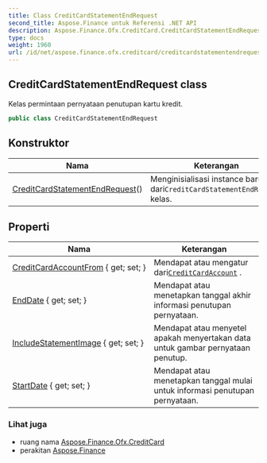 ```yaml
---
title: Class CreditCardStatementEndRequest
second_title: Aspose.Finance untuk Referensi .NET API
description: Aspose.Finance.Ofx.CreditCard.CreditCardStatementEndRequest kelas. Kelas permintaan pernyataan penutupan kartu kredit.
type: docs
weight: 1960
url: /id/net/aspose.finance.ofx.creditcard/creditcardstatementendrequest/
---
```

## CreditCardStatementEndRequest class

Kelas permintaan pernyataan penutupan kartu kredit.

```csharp
public class CreditCardStatementEndRequest
```

## Konstruktor

| Nama | Keterangan |
| --- | --- |
| [CreditCardStatementEndRequest](creditcardstatementendrequest/)() | Menginisialisasi instance baru dari`CreditCardStatementEndRequest` kelas. |

## Properti

| Nama | Keterangan |
| --- | --- |
| [CreditCardAccountFrom](../../aspose.finance.ofx.creditcard/creditcardstatementendrequest/creditcardaccountfrom/) { get; set; } | Mendapat atau mengatur dari[`CreditCardAccount`](../../aspose.finance.ofx/creditcardaccount/) . |
| [EndDate](../../aspose.finance.ofx.creditcard/creditcardstatementendrequest/enddate/) { get; set; } | Mendapat atau menetapkan tanggal akhir informasi penutupan pernyataan. |
| [IncludeStatementImage](../../aspose.finance.ofx.creditcard/creditcardstatementendrequest/includestatementimage/) { get; set; } | Mendapat atau menyetel apakah menyertakan data untuk gambar pernyataan penutup. |
| [StartDate](../../aspose.finance.ofx.creditcard/creditcardstatementendrequest/startdate/) { get; set; } | Mendapat atau menetapkan tanggal mulai untuk informasi penutupan pernyataan. |

### Lihat juga

* ruang nama [Aspose.Finance.Ofx.CreditCard](../../aspose.finance.ofx.creditcard/)
* perakitan [Aspose.Finance](../../)


